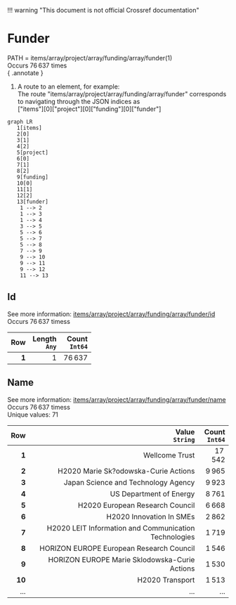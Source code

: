 !!! warning "This document is not official Crossref documentation"
# Funder
PATH = items/array/project/array/funding/array/funder(1)  
Occurs 76 637 times  
{ .annotate }

1. A route to an element, for example:  
   The route "items/array/project/array/funding/array/funder" corresponds to navigating through the JSON indices as  
   ["items"][0]["project"][0]["funding"][0]["funder"]  

```mermaid
graph LR
   1[items]
   2[0]
   3[1]
   4[2]
   5[project]
   6[0]
   7[1]
   8[2]
   9[funding]
   10[0]
   11[1]
   12[2]
   13[funder]
    1 --> 2
    1 --> 3
    1 --> 4
    3 --> 5
    5 --> 6
    5 --> 7
    5 --> 8
    7 --> 9
    9 --> 10
    9 --> 11
    9 --> 12
    11 --> 13
```


## Id
See more information: [items/array/project/array/funding/array/funder/id](id/index.md)  
Occurs 76 637 timess  

| **Row** | **Length**<br>`Any` | **Count**<br>`Int64` |
|--------:|--------------------:|---------------------:|
| **1**   | 1                   | 76 637               |

## Name
See more information: [items/array/project/array/funding/array/funder/name](name/index.md)  
Occurs 76 637 timess  
Unique values: 71  

| **Row** | **Value**<br>`String`                                 | **Count**<br>`Int64` |
|--------:|------------------------------------------------------:|---------------------:|
| **1**   | Wellcome Trust                                        | 17 542               |
| **2**   | H2020 Marie Sk?odowska-Curie Actions                  | 9 965                |
| **3**   | Japan Science and Technology Agency                   | 9 923                |
| **4**   | US Department of Energy                               | 8 761                |
| **5**   | H2020 European Research Council                       | 6 668                |
| **6**   | H2020 Innovation In SMEs                              | 2 862                |
| **7**   | H2020 LEIT Information and Communication Technologies | 1 719                |
| **8**   | HORIZON EUROPE European Research Council              | 1 546                |
| **9**   | HORIZON EUROPE Marie Sklodowska-Curie Actions         | 1 530                |
| **10**  | H2020 Transport                                       | 1 513                |
| ... | ... | ... |

